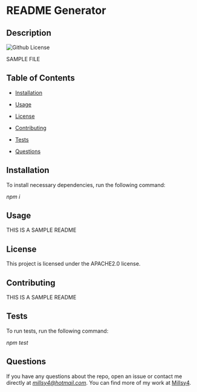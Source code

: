 # **README Generator**
  
## **Description**
![Github License](https://img.shields.io/badge/License-APACHE2.0-green)

SAMPLE FILE
  
## **Table of Contents**
  
* [Installation](#installation)

* [Usage](#usage)
  
* [License](#license)
  
* [Contributing](#contributing)
  
* [Tests](#tests)
  
* [Questions](#questions)
  
## **Installation**
  
To install necessary dependencies, run the following command:
  
*npm i*
  
## **Usage**
  
THIS IS A SAMPLE README
  
## **License**
  
This project is licensed under the APACHE2.0 license.
  
## **Contributing**
  
THIS IS A SAMPLE README
  
## **Tests**
  
To run tests, run the following command:
  
  
*npm test*
  
  
## **Questions**
  
If you have any questions about the repo, open an issue or contact me directly at *millsy4@hotmail.com*.
You can find more of my work at [Millsy4](https://github.com/Millsy4/).